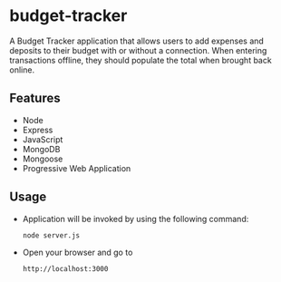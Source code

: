 # budget-tracker

A Budget Tracker application that allows users to add expenses and deposits to their budget with or without a connection. When entering transactions offline, they should populate the total when brought back online.

## Features

* Node
* Express
* JavaScript
* MongoDB
* Mongoose
* Progressive Web Application

## Usage

* Application will be invoked by using the following command:

  `node server.js`

* Open your browser and go to
  
  `http://localhost:3000`

